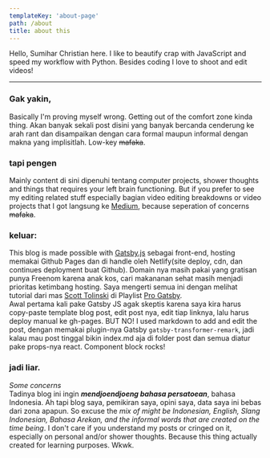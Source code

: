 ```yaml
---
templateKey: 'about-page'
path: /about
title: about this
---
```


Hello, Sumihar Christian here. I like to beautify crap with JavaScript and speed my workflow with Python. Besides coding I love to shoot and edit videos! 

---

### Gak yakin,
Basically I'm proving myself wrong. Getting out of the comfort zone kinda thing. Akan banyak sekali post disini yang banyak bercanda cenderung ke arah rant dan disampaikan dengan cara formal maupun informal dengan makna yang implisitlah. Low-key ~~mafaka~~. 

### tapi pengen
Mainly content di sini dipenuhi tentang computer projects, shower thoughts and things that requires your left brain functioning. But if you prefer to see my editing related stuff especially bagian video editing breakdowns or video projects that I got langsung ke [Medium](https://www.medium.com/@svmihar "Tingkat absurd: membingungkan"), because seperation of concerns ~~mafaka~~. 

### keluar:
This blog is made possible with [Gatsby.js](https://www.gatsbyjs.org/ "Static site generator yang super simple dan boilerplate yang gampang ngeditnya") sebagai front-end, hosting memakai Github Pages dan di handle oleh Netlify(site deploy, cdn, dan continues deployment buat Github). Domain nya masih pakai yang gratisan punya Freenom karena anak kos, cari makananan sehat masih menjadi prioritas ketimbang hosting. Saya mengerti semua ini dengan melihat tutorial dari mas [Scott Tolinski](http://scotttolinski.com/) di Playlist [Pro Gatsby](https://www.youtube.com/watch?v=evAUPPs7fB0).  
Awal pertama kali pake Gatsby JS agak skeptis karena saya kira harus copy-paste template blog post, edit post nya, edit tiap linknya, lalu harus deploy manual ke gh-pages. BUT NO! I used markdown to add and edit the post, dengan memakai plugin-nya Gatsby `gatsby-transformer-remark`, jadi kalau mau post tinggal bikin index.md aja di folder post dan semua diatur pake props-nya react. Component block rocks! 

### jadi liar.
*Some concerns*  
Tadinya blog ini ingin ***mendjoendjoeng bahasa persatoean***, bahasa Indonesia. Ah tapi blog saya, pemikiran saya, opini saya, data saya ini bebas dari zona apapun. So excuse the *mix of might be Indonesian, English, Slang Indonesian, Bahasa Arekan, and the informal words that are created on the time being*. I don't care if you understand my posts or cringed on it, especially on personal and/or shower thoughts. Because this thing actually created for learning purposes. Wkwk. 